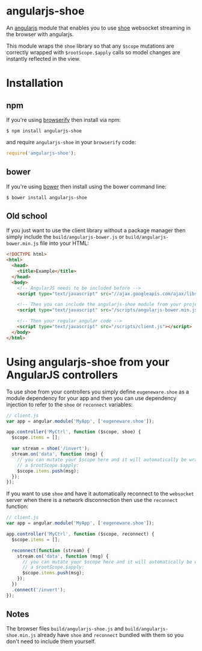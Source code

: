 # angularjs-shoe

An [angularjs](http://angularjs.org) module that enables you to use
[shoe](https://github.com/substack/shoe) websocket streaming in the browser
with angularjs.

This module wraps the ```shoe``` library so that any ```$scope``` mutations are
correctly wrapped with ```$rootScope.$apply``` calls so model changes are
instantly reflected in the view.

# Installation

## npm

If you're using [browserify](https://github.com/substack/node-browserify) then
install via npm:

```
$ npm install angularjs-shoe
```

and require ```angularjs-shoe``` in your ```browserify``` code:

``` js
require('angularjs-shoe');
```

## bower

If you're using [bower](http://bower.io) then install using the bower command
line:

```
$ bower install angularjs-shoe
```

## Old school

If you just want to use the client library without a package manager then
simply include the ```build/angularjs-bower.js``` or
```build/angularjs-bower.min.js``` file into your HTML:

``` html
<!DOCTYPE html>
<html>
  <head>
    <title>Example</title>
  </head>
  <body>
    <!-- AngularJS needs to be included before -->
    <script type="text/javascript" src="//ajax.googleapis.com/ajax/libs/angularjs/1.0.7/angular.min.js"></script>

    <!-- Then you can include the angularjs-shoe module from your project -->
    <script type="text/javascript" src="/scripts/angularjs-bower.min.js"></script>

    <!-- Then your regular angular code -->
    <script type="text/javascript" src="/scripts/client.js"></script>
  </body>
</html>
```

# Using angularjs-shoe from your AngularJS controllers

To use shoe from your controllers you simply define ```eugeneware.shoe```
as a module dependency for your app and then you can use dependency injection
to refer to the ```shoe``` or ```reconnect``` variables:

``` js
// client.js
var app = angular.module('MyApp', ['eugeneware.shoe']);

app.controller('MyCtrl', function ($scope, shoe) {
  $scope.items = [];

  var stream = shoe('/invert');
  stream.on('data', function (msg) {
    // you can mutate your $scope here and it will automatically be wrapped in
    // a $rootScope.$apply:
    $scope.items.push(msg);
  });
});
```

If you want to use ```shoe``` and have it automatically reconnect to the
```websocket``` server when there is a network disconnection then use the
```reconnect``` function:

``` js
// client.js
var app = angular.module('MyApp', ['eugeneware.shoe']);

app.controller('MyCtrl', function ($scope, reconnect) {
  $scope.items = [];

  reconnect(function (stream) {
    stream.on('data', function (msg) {
      // you can mutate your $scope here and it will automatically be wrapped in
      // a $rootScope.$apply:
      $scope.items.push(msg);
    });
  })
  .connect('/invert');
});
```

## Notes

The browser files ```build/angularjs-shoe.js``` and ```build/angularjs-shoe.min.js```
already have ```shoe``` and ```reconnect``` bundled with them so you don't need
to include them yourself.
